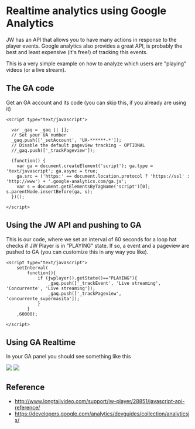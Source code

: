 Realtime analytics using Google Analytics
=========================================

JW has an API that allows you to have many actions in response to the player events. Google analytics also provides a great API, is probably the best and least expensive (it's free!) of tracking this events.

This is a very simple example on how to analyze which users are "playing" videos (or a live stream).

The GA code
-----------

Get an GA account and its code (you can skip this, if you already are using it)

	<script type="text/javascript">

	  var _gaq = _gaq || [];
	  // Set your UA number	
	  _gaq.push(['_setAccount', 'UA-******-*']);
	  // Disable the default pageview tracking - OPTIONAL
	  //_gaq.push(['_trackPageview']);

	  (function() {
		var ga = document.createElement('script'); ga.type = 'text/javascript'; ga.async = true;
		ga.src = ('https:' == document.location.protocol ? 'https://ssl' : 'http://www') + '.google-analytics.com/ga.js';
		var s = document.getElementsByTagName('script')[0]; s.parentNode.insertBefore(ga, s);
	  })();

	</script>
	


Using the JW API and pushing to GA
----------------------------------

This is our code, where we set an interval of 60 seconds for a loop hat checks if JW Player is in "PLAYING" state. If so, a event and a pageview are pushed to GA (you can customize this in any way you like).

	<script type="text/javascript">
		setInterval(
			function(){
				if (jwplayer().getState()=="PLAYING"){
					_gaq.push(['_trackEvent', 'Live streaming', 'Concurrente', 'Live streaming']);
					_gaq.push(['_trackPageview', 'concurrente_supermasita']);
				}
			}
		,60000);

	</script>
	

Using GA Realtime
-----------------

In your GA panel you should see something like this

![](http://i.imgur.com/DHN8Lsh.png)
![](http://i.imgur.com/reBlgIk.png)


Reference
---------

* http://www.longtailvideo.com/support/jw-player/28851/javascript-api-reference/
* https://developers.google.com/analytics/devguides/collection/analyticsjs/

 
